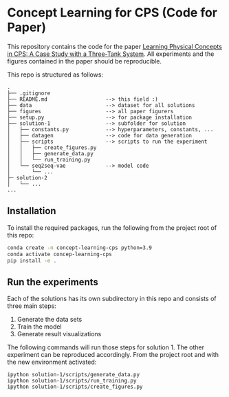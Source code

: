 # Concept Learning for CPS (Code for Paper)

This repository contains the code for the paper [Learning Physical Concepts in CPS: A Case Study with a Three-Tank System](https://arxiv.org/abs/2111.14151). All experiments and the figures contained in the paper should be reproducible.

This repo is structured as follows:

```
.
├── .gitignore                  
├── README.md                   --> this field :)
├── data                        --> dataset for all solutions
├── figures                     --> all paper figurers
├── setup.py                    --> for package installation
├── solution-1                  --> subfolder for solution
│   ├── constants.py            --> hyperparameters, constants, ...
│   ├── datagen                 --> code for data generation
│   ├── scripts                 --> scripts to run the experiment
│   │   ├── create_figures.py
│   │   ├── generate_data.py
│   │   └── run_training.py
│   └── seq2seq-vae             --> model code
│       └── ...
├─ solution-2
│   └── ...
...

```

## Installation
To install the required packages, run the following from the project root of this repo:
```sh
conda create -n concept-learning-cps python=3.9
conda activate concep-learning-cps
pip install -e .
```

## Run the experiments
Each of the solutions has its own subdirectory in this repo and consists of three main steps:
1. Generate the data sets
3. Train the model
4. Generate result visualizations

The following commands will run those steps for solution 1. The other experiment can be reproduced accordingly.
From the project root and with the new environment activated:
```
ipython solution-1/scripts/generate_data.py
ipython solution-1/scripts/run_training.py
ipython solution-1/scripts/create_figures.py
```



